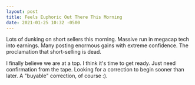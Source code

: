 ```yaml
---
layout: post
title: Feels Euphoric Out There This Morning
date: 2021-01-25 10:32 -0500
---
```


Lots of dunking on short sellers this morning. Massive run in megacap tech into earnings. Many posting
enormous gains with extreme confidence. The proclamation that short-selling is dead.

I finally believe we are at a top. I think it's time to get ready. Just need confirmation from the tape. Looking for a correction to begin sooner than later. A "buyable" correction, of course :).
